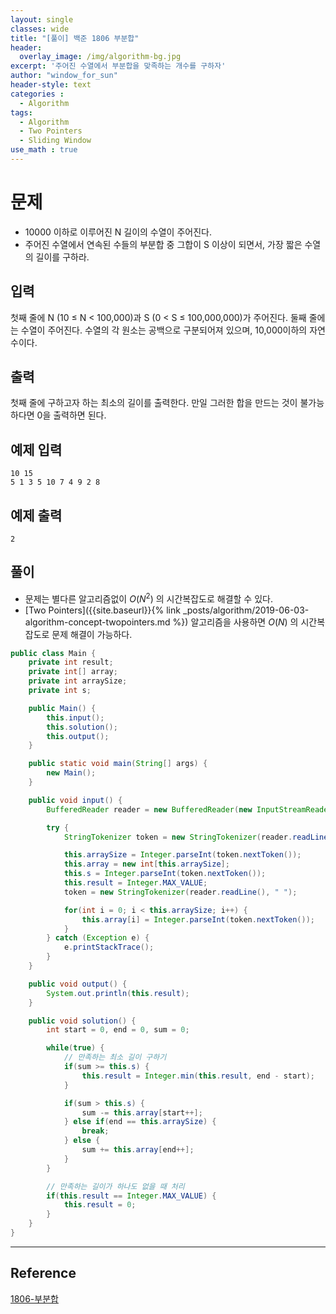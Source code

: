 ```yaml
--- 
layout: single
classes: wide
title: "[풀이] 백준 1806 부분합"
header:
  overlay_image: /img/algorithm-bg.jpg
excerpt: '주어진 수열에서 부분합을 맞족하는 개수를 구하자'
author: "window_for_sun"
header-style: text
categories :
  - Algorithm
tags:
  - Algorithm
  - Two Pointers
  - Sliding Window
use_math : true
---  
```


# 문제
- 10000 이하로 이루어진 N 길이의 수열이 주어진다.
- 주어진 수열에서 연속된 수들의 부분합 중 그합이 S 이상이 되면서, 가장 짧은 수열의 길이를 구하라.

## 입력
첫째 줄에 N (10 ≤ N < 100,000)과 S (0 < S ≤ 100,000,000)가 주어진다. 둘째 줄에는 수열이 주어진다. 수열의 각 원소는 공백으로 구분되어져 있으며, 10,000이하의 자연수이다.

## 출력
첫째 줄에 구하고자 하는 최소의 길이를 출력한다. 만일 그러한 합을 만드는 것이 불가능하다면 0을 출력하면 된다.

## 예제 입력

```
10 15
5 1 3 5 10 7 4 9 2 8
```  

## 예제 출력

```
2
```  

## 풀이
- 문제는 별다른 알고리즘없이 $O(N^2)$ 의 시간복잡도로 해결할 수 있다.
- [Two Pointers]({{site.baseurl}}{% link _posts/algorithm/2019-06-03-algorithm-concept-twopointers.md %}) 알고리즘을 사용하면 $O(N)$ 의 시간복잡도로 문제 해결이 가능하다.

```java
public class Main {
    private int result;
    private int[] array;
    private int arraySize;
    private int s;

    public Main() {
        this.input();
        this.solution();
        this.output();
    }

    public static void main(String[] args) {
        new Main();
    }

    public void input() {
        BufferedReader reader = new BufferedReader(new InputStreamReader(System.in));

        try {
            StringTokenizer token = new StringTokenizer(reader.readLine(), " ");

            this.arraySize = Integer.parseInt(token.nextToken());
            this.array = new int[this.arraySize];
            this.s = Integer.parseInt(token.nextToken());
            this.result = Integer.MAX_VALUE;
            token = new StringTokenizer(reader.readLine(), " ");

            for(int i = 0; i < this.arraySize; i++) {
                this.array[i] = Integer.parseInt(token.nextToken());
            }
        } catch (Exception e) {
            e.printStackTrace();
        }
    }

    public void output() {
        System.out.println(this.result);
    }

    public void solution() {
        int start = 0, end = 0, sum = 0;

        while(true) {
            // 만족하는 최소 길이 구하기
            if(sum >= this.s) {
                this.result = Integer.min(this.result, end - start);
            }

            if(sum > this.s) {
                sum -= this.array[start++];
            } else if(end == this.arraySize) {
                break;
            } else {
                sum += this.array[end++];
            }
        }

        // 만족하는 길이가 하나도 없을 때 처리
        if(this.result == Integer.MAX_VALUE) {
            this.result = 0;
        }
    }
}
```  

---
## Reference
[1806-부분합](https://www.acmicpc.net/problem/1806)  
